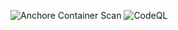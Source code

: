 ![Anchore Container Scan](https://github.com/Mshivam2409/AnC-Courses/workflows/Anchore%20Container%20Scan/badge.svg?branch=v0.1.0)
![CodeQL](https://github.com/Mshivam2409/AnC-Courses/workflows/CodeQL/badge.svg?branch=v0.1.0)
